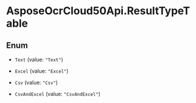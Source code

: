 # AsposeOcrCloud50Api.ResultTypeTable

## Enum


* `Text` (value: `"Text"`)

* `Excel` (value: `"Excel"`)

* `Csv` (value: `"Csv"`)

* `CsvAndExcel` (value: `"CsvAndExcel"`)


